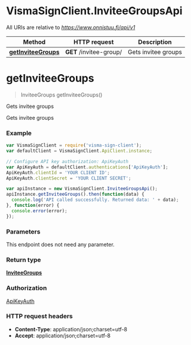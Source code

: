 # VismaSignClient.InviteeGroupsApi

All URIs are relative to *https://www.onnistuu.fi/api/v1*

Method | HTTP request | Description
------------- | ------------- | -------------
[**getInviteeGroups**](InviteeGroupsApi.md#getInviteeGroups) | **GET** /invitee-group/ | Gets invitee groups


<a name="getInviteeGroups"></a>
# **getInviteeGroups**
> InviteeGroups getInviteeGroups()

Gets invitee groups

Gets invitee groups

### Example
```javascript
var VismaSignClient = require('visma-sign-client');
var defaultClient = VismaSignClient.ApiClient.instance;

// Configure API key authorization: ApiKeyAuth
var ApiKeyAuth = defaultClient.authentications['ApiKeyAuth'];
ApiKeyAuth.clientId = 'YOUR CLIENT ID';
ApiKeyAuth.clientSecret = 'YOUR CLIENT SECRET';

var apiInstance = new VismaSignClient.InviteeGroupsApi();
apiInstance.getInviteeGroups().then(function(data) {
  console.log('API called successfully. Returned data: ' + data);
}, function(error) {
  console.error(error);
});

```

### Parameters
This endpoint does not need any parameter.

### Return type

[**InviteeGroups**](InviteeGroups.md)

### Authorization

[ApiKeyAuth](../README.md#ApiKeyAuth)

### HTTP request headers

 - **Content-Type**: application/json;charset=utf-8
 - **Accept**: application/json;charset=utf-8

